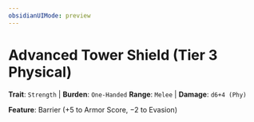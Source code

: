 ```yaml
---
obsidianUIMode: preview
---
```

# Advanced Tower Shield (Tier 3 Physical)

**Trait**: `Strength` | **Burden**: `One-Handed`
**Range**: `Melee` | **Damage**: `d6+4 (Phy)`

**Feature**: Barrier (+5 to Armor Score, −2 to Evasion)
